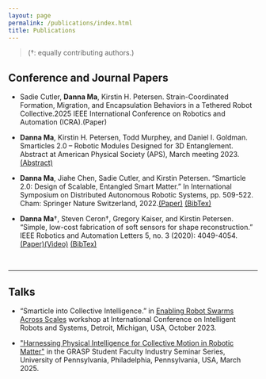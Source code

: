 ```yaml
---
layout: page
permalink: /publications/index.html
title: Publications
---
```


> (†: equally contributing authors.)

## Conference and Journal Papers

- Sadie Cutler, **Danna Ma**, Kirstin H. Petersen. Strain-Coordinated Formation, Migration, and Encapsulation Behaviors in a Tethered Robot Collective.2025 IEEE International Conference on Robotics and Automation (ICRA).(Paper)

- **Danna Ma**, Kirstin H. Petersen, Todd Murphey, and Daniel I. Goldman. Smarticles 2.0 – Robotic Modules Designed for 3D Entanglement. Abstract at American Physical Society (APS), March meeting 2023.[(Abstract)](https://meetings.aps.org/Meeting/MAR23/Session/A09.11)

- **Danna Ma**, Jiahe Chen, Sadie Cutler, and Kirstin Petersen. “Smarticle 2.0: Design of Scalable, Entangled Smart Matter.” In International Symposium on Distributed Autonomous Robotic Systems, pp. 509-522. Cham: Springer Nature Switzerland, 2022.[(Paper)](https://link.springer.com/chapter/10.1007/978-3-031-51497-5_36) [(BibTex)](https://dannama.com/publications/BibTex/10.1007_978-3-031-51497-5_36-citation.bib)

- **Danna Ma**†, Steven Ceron†, Gregory Kaiser, and Kirstin Petersen. “Simple, low-cost fabrication of soft sensors for shape reconstruction.” IEEE Robotics and Automation Letters 5, no. 3 (2020): 4049-4054.[(Paper)](https://ieeexplore.ieee.org/document/9067833?source=authoralert)[(Video)](https://bpb-us-w2.wpmucdn.com/sites.coecis.cornell.edu/dist/0/60/publications/2020/04/Video_softsleeve_RALetters-2020.mp4) [(BibTex)](https://dannama.com/publications/BibTex/10.1109LRA.2020.2986746.bib)

 <br>

---

## Talks

- “Smarticle into Collective Intelligence.” in [Enabling Robot Swarms Across Scales](https://swarmsatallscales.weebly.com/speakers.html) workshop at International Conference on Intelligent Robots and Systems, Detroit, Michigan, USA, October 2023.

- ["Harnessing Physical Intelligence for Collective Motion in Robotic Matter"](https://www.grasp.upenn.edu/events/spring-2025-grasp-sfi-danna-ma/) in the GRASP Student Faculty Industry Seminar Series, University of Pennsylvania, Philadelphia, Pennsylvania, USA, March 2025.

<br>




